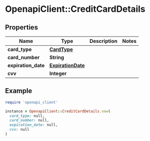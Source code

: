 # OpenapiClient::CreditCardDetails

## Properties

| Name | Type | Description | Notes |
| ---- | ---- | ----------- | ----- |
| **card_type** | [**CardType**](CardType.md) |  |  |
| **card_number** | **String** |  |  |
| **expiration_date** | [**ExpirationDate**](ExpirationDate.md) |  |  |
| **cvv** | **Integer** |  |  |

## Example

```ruby
require 'openapi_client'

instance = OpenapiClient::CreditCardDetails.new(
  card_type: null,
  card_number: null,
  expiration_date: null,
  cvv: null
)
```

